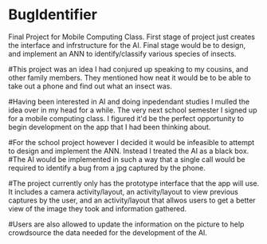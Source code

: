 # BugIdentifier
Final Project for Mobile Computing Class. First stage of project just creates the interface and infrstructure for the AI. Final stage would be to design, and implement an ANN to identify/classify various species of insects.

#This project was an idea I had conjured up speaking to my cousins, and other family members. They mentioned how neat it would be to be able to take out a phone and find out what an insect was.

#Having been interested in AI and doing inpedendant studies I mulled the idea over in my head for a while. The very next school semester I signed up for a mobile computing class. I figured it'd be the perfect opportunity to begin development on the app that I had been thinking about.

#For the school project however I decided it would be infeasible to attempt to design and implement the ANN. Instead I treated the AI as a black box.
#The AI would be implemented in such a way that a single call would be required to identify a bug from a jpg captured by the phone.

#The project currently only has the prototype interface that the app will use. It includes a camera activity/layout, an activity/layout to view previous captures by the user, and an activity/layout that allwos users to get a better view of the image they took and information gathered.

#Users are also allowed to update the information on the picture to help crowdsource the data needed for the development of the AI.
